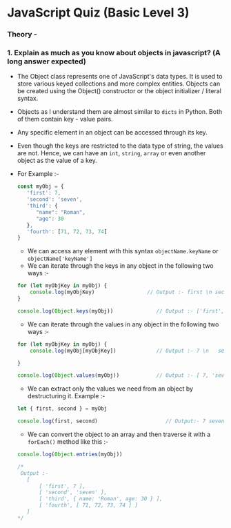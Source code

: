 # JavaScript Quiz (Basic Level 3)


### Theory -

### 1. Explain as much as you know about objects in javascript? (A long answer expected)

* The Object class represents one of JavaScript's data types. It is used to store various keyed collections and more complex entities. Objects can be created using the Object() constructor or the object initializer / literal syntax.
* Objects as I understand them are almost similar to `dicts` in Python. Both of them contain key - value pairs.
* Any specific element in an object can be accessed through its key.
* Even though the keys are restricted to the data type of string, the values are not. Hence, we can have an `int`, `string`, `array` or even another object as the value of a key.

* For Example :-
   ```js
   const myObj = {
      'first': 7,
      'second': 'seven',
      'third': {
         "name": "Roman",
         "age": 30
      },
      'fourth': [71, 72, 73, 74]
   }
   ```
   * We can access any element with this syntax `objectName.keyName` or `objectName['keyName']`
   * We can iterate through the keys in any object in the following two ways :-
   ```js
   for (let myObjKey in myObj) {
       console.log(myObjKey)                 // Output :- first \n second \n third \n fourth
   }
   
   console.log(Object.keys(myObj))              // Output :- ['first', 'second', 'third', 'fourth']
   ```
    * We can iterate through the values in any object in the following two ways :-
   ```js
   for (let myObjKey in myObj) {
       console.log(myObj[myObjKey])             // Output :- 7 \n 	seven \n 	{ name: 'Roman', age: 30 } \n  [ 71, 72, 73, 74 ]
   
   }
   
   console.log(Object.values(myObj))            // Output :- [ 7, 'seven', { name: 'Roman', age: 30 }, [ 71, 72, 73, 74 ] ]
   ```
   * We can extract only the values we need from an object by destructuring it. Example :- 
   ```js
   let { first, second } = myObj
   
   console.log(first, second)                      // Output:- 7 seven
   ```
   * We can convert the object to an array and then traverse it with a `forEach()` method like this :- 
   ```js
   console.log(Object.entries(myObj))
   
   /*
    Output :-
      [
          [ 'first', 7 ],
          [ 'second', 'seven' ],
          [ 'third', { name: 'Roman', age: 30 } ],
          [ 'fourth', [ 71, 72, 73, 74 ] ]
      ]
   */
   ```



